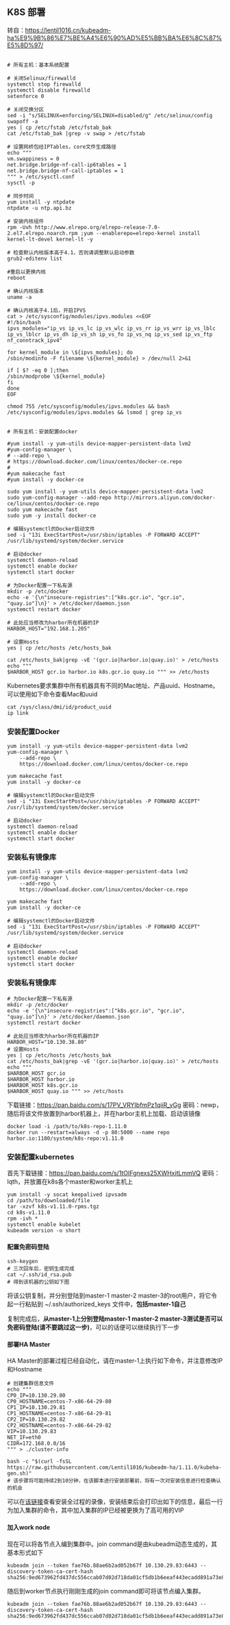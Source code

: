 ## K8S 部署

转自：https://lentil1016.cn/kubeadm-ha%E9%9B%86%E7%BE%A4%E6%90%AD%E5%BB%BA%E6%8C%87%E5%8D%97/

```shell

# 所有主机：基本系统配置

# 关闭Selinux/firewalld
systemctl stop firewalld
systemctl disable firewalld
setenforce 0

# 关闭交换分区
sed -i "s/SELINUX=enforcing/SELINUX=disabled/g" /etc/selinux/config
swapoff -a
yes | cp /etc/fstab /etc/fstab_bak
cat /etc/fstab_bak |grep -v swap > /etc/fstab

# 设置网桥包经IPTables，core文件生成路径
echo """
vm.swappiness = 0
net.bridge.bridge-nf-call-ip6tables = 1
net.bridge.bridge-nf-call-iptables = 1
""" > /etc/sysctl.conf
sysctl -p

# 同步时间
yum install -y ntpdate
ntpdate -u ntp.api.bz

# 安装内核组件
rpm -Uvh http://www.elrepo.org/elrepo-release-7.0-2.el7.elrepo.noarch.rpm ;yum --enablerepo=elrepo-kernel install kernel-lt-devel kernel-lt -y

# 检查默认内核版本高于4.1，否则请调整默认启动参数
grub2-editenv list

#重启以更换内核
reboot

# 确认内核版本
uname -a

# 确认内核高于4.1后，开启IPVS
cat > /etc/sysconfig/modules/ipvs.modules <<EOF
#!/bin/bash
ipvs_modules="ip_vs ip_vs_lc ip_vs_wlc ip_vs_rr ip_vs_wrr ip_vs_lblc ip_vs_lblcr ip_vs_dh ip_vs_sh ip_vs_fo ip_vs_nq ip_vs_sed ip_vs_ftp nf_conntrack_ipv4"

for kernel_module in \${ipvs_modules}; do
/sbin/modinfo -F filename \${kernel_module} > /dev/null 2>&1
 
if [ $? -eq 0 ];then
/sbin/modprobe \${kernel_module} 
fi
done
EOF

chmod 755 /etc/sysconfig/modules/ipvs.modules && bash /etc/sysconfig/modules/ipvs.modules && lsmod | grep ip_vs


# 所有主机：安装配置docker

#yum install -y yum-utils device-mapper-persistent-data lvm2
#yum-config-manager \
# --add-repo \
# https://download.docker.com/linux/centos/docker-ce.repo
#
#yum makecache fast
#yum install -y docker-ce

sudo yum install -y yum-utils device-mapper-persistent-data lvm2
sudo yum-config-manager --add-repo http://mirrors.aliyun.com/docker-ce/linux/centos/docker-ce.repo
sudo yum makecache fast
sudo yum -y install docker-ce

# 编辑systemctl的Docker启动文件
sed -i "13i ExecStartPost=/usr/sbin/iptables -P FORWARD ACCEPT" /usr/lib/systemd/system/docker.service

# 启动docker
systemctl daemon-reload
systemctl enable docker
systemctl start docker

# 为Docker配置一下私有源
mkdir -p /etc/docker
echo -e '{\n"insecure-registries":["k8s.gcr.io", "gcr.io", "quay.io"]\n}' > /etc/docker/daemon.json 
systemctl restart docker

# 此处应当修改为harbor所在机器的IP
HARBOR_HOST="192.168.1.205"

# 设置Hosts
yes | cp /etc/hosts /etc/hosts_bak

cat /etc/hosts_bak|grep -vE '(gcr.io|harbor.io|quay.io)' > /etc/hosts
echo """
$HARBOR_HOST gcr.io harbor.io k8s.gcr.io quay.io """ >> /etc/hosts

```



Kubernetes要求集群中所有机器具有不同的Mac地址、产品uuid、Hostname。可以使用如下命令查看Mac和uuid 

```shell
cat /sys/class/dmi/id/product_uuid
ip link
```



### 安装配置Docker

```shell
yum install -y yum-utils device-mapper-persistent-data lvm2
yum-config-manager \
    --add-repo \
    https://download.docker.com/linux/centos/docker-ce.repo
  
yum makecache fast
yum install -y docker-ce
 
# 编辑systemctl的Docker启动文件
sed -i "13i ExecStartPost=/usr/sbin/iptables -P FORWARD ACCEPT" /usr/lib/systemd/system/docker.service
 
# 启动docker
systemctl daemon-reload
systemctl enable docker
systemctl start docker
```



### 安装私有镜像库

```shell
yum install -y yum-utils device-mapper-persistent-data lvm2
yum-config-manager \
    --add-repo \
    https://download.docker.com/linux/centos/docker-ce.repo
  
yum makecache fast
yum install -y docker-ce
 
# 编辑systemctl的Docker启动文件
sed -i "13i ExecStartPost=/usr/sbin/iptables -P FORWARD ACCEPT" /usr/lib/systemd/system/docker.service
 
# 启动docker
systemctl daemon-reload
systemctl enable docker
systemctl start docker
```



### 安装私有镜像库

```shell
# 为Docker配置一下私有源
mkdir -p /etc/docker
echo -e '{\n"insecure-registries":["k8s.gcr.io", "gcr.io", "quay.io"]\n}' > /etc/docker/daemon.json
systemctl restart docker
 
# 此处应当修改为harbor所在机器的IP
HARBOR_HOST="10.130.38.80"
# 设置Hosts
yes | cp /etc/hosts /etc/hosts_bak
cat /etc/hosts_bak|grep -vE '(gcr.io|harbor.io|quay.io)' > /etc/hosts
echo """
$HARBOR_HOST gcr.io
$HARBOR_HOST harbor.io
$HARBOR_HOST k8s.gcr.io
$HARBOR_HOST quay.io """ >> /etc/hosts
```



下载链接：https://pan.baidu.com/s/17PV_VRYIbfmPz1qiiR_yGg 密码：newp，随后将该文件放置到harbor机器上，并在harbor主机上加载、启动该镜像 

```shell
docker load -i /path/to/k8s-repo-1.11.0
docker run --restart=always -d -p 80:5000 --name repo harbor.io:1180/system/k8s-repo:v1.11.0
```



### 安装配置kubernetes

首先下载链接：https://pan.baidu.com/s/1tOIFgnexs25XWHxitLmmVQ 密码：lqth，并放置在k8s各个master和worker主机上 

```
yum install -y socat keepalived ipvsadm
cd /path/to/downloaded/file
tar -xzvf k8s-v1.11.0-rpms.tgz
cd k8s-v1.11.0
rpm -ivh *
systemctl enable kubelet
kubeadm version -o short
```



#### 配置免密码登陆

```shell
ssh-keygen
# 三次回车后，密钥生成完成
cat ~/.ssh/id_rsa.pub
# 得到该机器的公钥如下图
```

将该公钥复制，并分别登陆到master-1 master-2 master-3的root用户，将它令起一行粘贴到 ~/.ssh/authorized_keys 文件中，**包括master-1自己**

复制完成后，**从master-1上分别登陆master-1 master-2 master-3测试是否可以免密码登陆(请不要跳过这一步)**，可以的话便可以继续执行下一步



#### 部署HA Master

HA Master的部署过程已经自动化，请在master-1上执行如下命令，并注意修改IP和Hostname 

```shell
# 创建集群信息文件
echo """
CP0_IP=10.130.29.80
CP0_HOSTNAME=centos-7-x86-64-29-80
CP1_IP=10.130.29.81
CP1_HOSTNAME=centos-7-x86-64-29-81
CP2_IP=10.130.29.82
CP2_HOSTNAME=centos-7-x86-64-29-82
VIP=10.130.29.83
NET_IF=eth0
CIDR=172.168.0.0/16
""" > ./cluster-info
 
bash -c "$(curl -fsSL https://raw.githubusercontent.com/Lentil1016/kubeadm-ha/1.11.0/kubeha-gen.sh)"
# 该步骤将可能持续2到10分钟，在该脚本进行安装部署前，将有一次对安装信息进行检查确认的机会
```

可以在[该链接](https://asciinema.org/a/BEGzoZYwRZESD1td128rhlgSH)查看安装全过程的录像，安装结束后会打印出如下的信息，最后一行为加入集群的命令，其中加入集群的IP已经被更换为了高可用的VIP 



#### 加入work node

现在可以将各节点入编到集群中。join command是由kubeadm动态生成的，其基本形式如下 

```
kubeadm join --token fae76b.88ae6b2ad052b67f 10.130.29.83:6443 --discovery-token-ca-cert-hash sha256:9ed673962fd437dc556ccab07d02d718da01cf5db1b6eeaf443ecadd891a73e8
```

随后到worker节点执行刚刚生成的join command即可将该节点编入集群。 

```
kubeadm join --token fae76b.88ae6b2ad052b67f 10.130.29.83:6443 --discovery-token-ca-cert-hash sha256:9ed673962fd437dc556ccab07d02d718da01cf5db1b6eeaf443ecadd891a73e8
```




